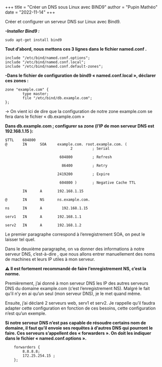 +++
title = "Créer un DNS sous Linux avec BIND9"
author = "Pupin Mathéo"
date = "2022-11-14"
+++
 
 Créer et configurer un serveur DNS sur Linux avec Bind9.

***-Installer Bind9 :***
```
sudo apt-get install bind9
```
**Tout d’abord, nous mettons ces 3 lignes dans le fichier named.conf .**
```
include "/etc/bind/named.conf.options";
include "/etc/bind/named.conf.local";
include "/etc/bind/named.conf.default-zones";
```

**-Dans le fichier de configuration de bind9 « named.conf.local », déclarer ces zones :**
```
zone "example.com" {
        type master;
        file "/etc/bind/db.example.com";
};
```

→ On vient ici de dire que la configuration de notre zone example.com se fera dans le fichier « db.example.com »

**Dans db.example.com ; configurer sa zone (l’IP de mon serveur DNS est 192.168.1.15 ):**
```
$TTL    604800
@       IN      SOA     example.com. root.example.com. (
                              2         ; Serial

                         604800         ; Refresh

                          86400         ; Retry

                        2419200         ; Expire

                         604800 )       ; Negative Cache TTL

        IN      A       192.168.1.15

@       IN      NS      ns.example.com.

ns      IN      A         192.168.1.15

serv1   IN      A       192.168.1.1

serv2   IN      A       192.168.1.2
```
Le premier paragraphe correspond à l’enregistrement SOA, on peut le laisser tel quel.

Dans le deuxième paragraphe, on va donner des informations à notre serveur DNS, c’est-à-dire , que nous allons entrer manuellement des noms de machines et leurs IP utiles à mon serveur.  

**⚠ Il est fortement recommandé de faire l’enregistrement NS, c’est la norme.**

Premièrement, j’ai donné à mon serveur DNS les IP des autres serveurs DNS du domaine example.com (c’est  l’enregistrement NS). Malgré le fait qu’il n’y en ai qu’un seul (mon serveur DNS), je le met quand même.   

Ensuite, j’ai déclaré 2 serveurs web, serv1 et serv2.
 Je rappelle qu’il faudra adapter cette configuration en fonction de ces besoins, cette configuration n’est qu’un exemple.

**Si notre serveur DNS n’est pas capable de résoudre certains nom de domaine, il faut qu’il envoie ses requêtes à d’autres DNS qui pourront le faire. Ces serveurs s’appellent des « forwarders ». On doit les indiquer dans le fichier « named.conf.options ».**
```
    forwarders {
        8.8.8.8;
        172.25.254.15 ;
    };
```